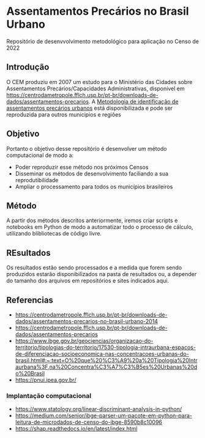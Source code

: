 # Assentamentos Precários no Brasil Urbano

Repositório de desenvvolvimento metodológico para aplicação no Censo de 2022

## Introdução

O CEM produziu em 2007 um estudo para o Ministério das Cidades sobre Assentamentos Precários/Capacidades Administrativas, disponível em https://centrodametropole.fflch.usp.br/pt-br/downloads-de-dados/assentamentos-precarios. A [Metodologia de identificação de assentamentos precários urbanos](https://centrodametropole.fflch.usp.br/pt-br/downloads-de-dados/assentamentos-precarios-no-brasil-urbano-2014) está disponibilizada e pode ser reproduzida para outros municipios e regiões

## Objetivo

Portanto o objetivo desse repositório é desenvolver um método computacional de modo a:
* Poder reproduzir esse método nos próximos Censos
* Disseminar os métodos de desenvolvimento faciliando a sua reprodutibilidade
* Ampliar o processamento para todos os municípios brasileiros

## Método

A partir dos métodos descritos anteriormente, iremos criar scripts e notebooks em Python de modo a automatizar todo o processo de cálculo, utilizando blibliotecas de código livre. 

## REsultados

Os resultados estão sendo processados e a medida que forem sendo produzidos estarão disponibilizados na pasta de resultados ou, a depender do tamanho dos arquivos em repositórios e sites indicados aqui.

## Referencias

* https://centrodametropole.fflch.usp.br/pt-br/downloads-de-dados/assentamentos-precarios-no-brasil-urbano-2014
* https://centrodametropole.fflch.usp.br/pt-br/downloads-de-dados/assentamentos-precarios
* https://www.ibge.gov.br/geociencias/organizacao-do-territorio/tipologias-do-territorio/17530-tipologia-intraurbana-espacos-de-diferenciacao-socioeconomica-nas-concentracoes-urbanas-do-brasil.html#:~:text=O%20que%20%C3%A9%20a%20Tipologia%20Intraurbana%3F,na%20Concentra%C3%A7%C3%B5es%20Urbanas%20do%20Brasil
* https://pnui.ipea.gov.br/

### Implantação computacional

* https://www.statology.org/linear-discriminant-analysis-in-python/
* https://medium.com/senior/ibge-parser-um-pacote-em-python-para-leitura-de-microdados-de-censo-do-ibge-8590b8c10096
* https://shap.readthedocs.io/en/latest/index.html

